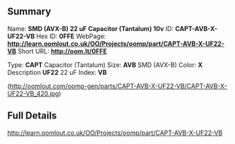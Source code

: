 

 ## Summary
Name: __SMD (AVX-B) 22 uF Capacitor (Tantalum) 10v__
ID: __CAPT-AVB-X-UF22-VB__
Hex ID: __0FFE__
WebPage: __http://learn.oomlout.co.uk/OO/Projects/oomp/part/CAPT-AVB-X-UF22-VB__
Short URL: __http://oom.lt/0FFE__

Type: __CAPT__ Capacitor (Tantalum) 
Size: __AVB__ SMD (AVX-B) 
Color: __X__  
Description __UF22__ 22 uF 
Index: __VB__


(http://oomlout.com/oomp-gen/parts/CAPT-AVB-X-UF22-VB/CAPT-AVB-X-UF22-VB_420.jpg)


 ## Full Details
 http://learn.oomlout.co.uk/OO/Projects/oomp/part/CAPT-AVB-X-UF22-VB














